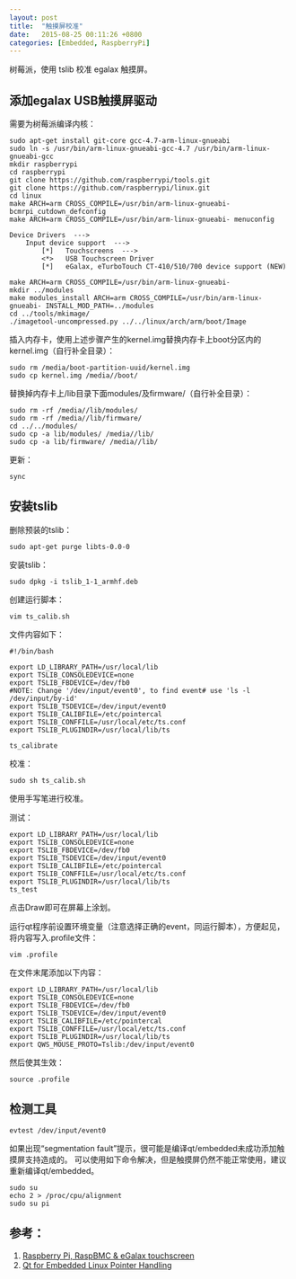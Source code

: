 ```yaml
---
layout: post
title:  "触摸屏校准"
date:   2015-08-25 00:11:26 +0800
categories: [Embedded, RaspberryPi]
---
```


树莓派，使用 tslib 校准 egalax 触摸屏。

## 添加egalax USB触摸屏驱动

需要为树莓派编译内核：

```
sudo apt-get install git-core gcc-4.7-arm-linux-gnueabi
sudo ln -s /usr/bin/arm-linux-gnueabi-gcc-4.7 /usr/bin/arm-linux-gnueabi-gcc
mkdir raspberrypi
cd raspberrypi
git clone https://github.com/raspberrypi/tools.git
git clone https://github.com/raspberrypi/linux.git
cd linux
make ARCH=arm CROSS_COMPILE=/usr/bin/arm-linux-gnueabi- bcmrpi_cutdown_defconfig
make ARCH=arm CROSS_COMPILE=/usr/bin/arm-linux-gnueabi- menuconfig
```
```
Device Drivers  --->
	Input device support  --->
		[*]   Touchscreens  --->
		<*>   USB Touchscreen Driver
		[*]   eGalax, eTurboTouch CT-410/510/700 device support (NEW)
```

```
make ARCH=arm CROSS_COMPILE=/usr/bin/arm-linux-gnueabi-
mkdir ../modules
make modules_install ARCH=arm CROSS_COMPILE=/usr/bin/arm-linux-gnueabi- INSTALL_MOD_PATH=../modules
cd ../tools/mkimage/
./imagetool-uncompressed.py ../../linux/arch/arm/boot/Image
```

插入内存卡，使用上述步骤产生的kernel.img替换内存卡上boot分区内的kernel.img（自行补全目录）：

```
sudo rm /media/boot-partition-uuid/kernel.img
sudo cp kernel.img /media//boot/
```

替换掉内存卡上/lib目录下面modules/及firmware/（自行补全目录）：

```
sudo rm -rf /media//lib/modules/
sudo rm -rf /media//lib/firmware/
cd ../../modules/
sudo cp -a lib/modules/ /media//lib/
sudo cp -a lib/firmware/ /media//lib/
```

更新：

```
sync
```

## 安装tslib

删除预装的tslib：

```
sudo apt-get purge libts-0.0-0
```

安装tslib：

```
sudo dpkg -i tslib_1-1_armhf.deb
```

创建运行脚本：

```
vim ts_calib.sh
```

文件内容如下：

```
#!/bin/bash

export LD_LIBRARY_PATH=/usr/local/lib
export TSLIB_CONSOLEDEVICE=none
export TSLIB_FBDEVICE=/dev/fb0
#NOTE: Change '/dev/input/event0', to find event# use 'ls -l /dev/input/by-id'
export TSLIB_TSDEVICE=/dev/input/event0
export TSLIB_CALIBFILE=/etc/pointercal
export TSLIB_CONFFILE=/usr/local/etc/ts.conf
export TSLIB_PLUGINDIR=/usr/local/lib/ts

ts_calibrate
```

校准：

```
sudo sh ts_calib.sh
```

使用手写笔进行校准。

测试：

```
export LD_LIBRARY_PATH=/usr/local/lib
export TSLIB_CONSOLEDEVICE=none
export TSLIB_FBDEVICE=/dev/fb0
export TSLIB_TSDEVICE=/dev/input/event0
export TSLIB_CALIBFILE=/etc/pointercal
export TSLIB_CONFFILE=/usr/local/etc/ts.conf
export TSLIB_PLUGINDIR=/usr/local/lib/ts
ts_test
```

点击Draw即可在屏幕上涂划。


运行qt程序前设置环境变量（注意选择正确的event，同运行脚本），方便起见，将内容写入.profile文件：

```
vim .profile
```

在文件末尾添加以下内容：

```
export LD_LIBRARY_PATH=/usr/local/lib
export TSLIB_CONSOLEDEVICE=none
export TSLIB_FBDEVICE=/dev/fb0
export TSLIB_TSDEVICE=/dev/input/event0
export TSLIB_CALIBFILE=/etc/pointercal
export TSLIB_CONFFILE=/usr/local/etc/ts.conf
export TSLIB_PLUGINDIR=/usr/local/lib/ts
export QWS_MOUSE_PROTO=Tslib:/dev/input/event0
```

然后使其生效：

```
source .profile
```

## 检测工具

```
evtest /dev/input/event0
```

如果出现“segmentation fault”提示，很可能是编译qt/embedded未成功添加触摸屏支持造成的。
可以使用如下命令解决，但是触摸屏仍然不能正常使用，建议重新编译qt/embedded。

```
sudo su
echo 2 > /proc/cpu/alignment
sudo su pi
```

## 参考：
1. [Raspberry Pi, RaspBMC & eGalax touchscreen](http://markamc.traki-iski.co.uk/?p=168)
2. [Qt for Embedded Linux Pointer Handling](http://qt-project.org/doc/qt-4.8/qt-embedded-pointer.html)
